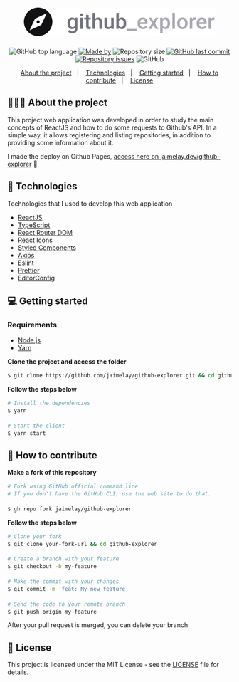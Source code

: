 <h1 align="center">
  <img src=".github/logo.svg" alt="Logo">
</h1>

<p align="center">
  <img alt="GitHub top language" src="https://img.shields.io/github/languages/top/jaimelay/github-explorer">
  <a href="https://www.linkedin.com/in/jaimelay-/" target="_blank" rel="noopener noreferrer"><img alt="Made by" src="https://img.shields.io/badge/made%20by-Jaime%20Lay-blue"></a>
  <img alt="Repository size" src="https://img.shields.io/github/repo-size/jaimelay/github-explorer">
  <a href="https://github.com/jaimelay/github-explorer/commits/master">
    <img alt="GitHub last commit" src="https://img.shields.io/github/last-commit/jaimelay/github-explorer">
  </a>
  <a href="https://github.com/jaimelay/github-explorer/issues"><img alt="Repository issues" src="https://img.shields.io/github/issues/jaimelay/github-explorer"></a>

  <img alt="GitHub" src="https://img.shields.io/github/license/jaimelay/github-explorer">
</p>

<p align="center">
  <a href="#-about-the-project">About the project</a>&nbsp;&nbsp;&nbsp;|&nbsp;&nbsp;&nbsp;
  <a href="#-technologies">Technologies</a>&nbsp;&nbsp;&nbsp;|&nbsp;&nbsp;&nbsp;
  <a href="#-getting-started">Getting started</a>&nbsp;&nbsp;&nbsp;|&nbsp;&nbsp;&nbsp;
  <a href="#-how-to-contribute">How to contribute</a>&nbsp;&nbsp;&nbsp;|&nbsp;&nbsp;&nbsp;
  <a href="#-license">License</a>
</p>

## 👨🏻‍💻 About the project

This project web application was developed in order to study the main concepts of ReactJS and how to do some requests to Github's API. In a simple way, it allows registering and listing repositories, in addition to providing some information about it.

I made the deploy on Github Pages, [access here on jaimelay.dev/github-explorer](https://jaimelay.github.io/github-explorer/) 📲

## 🚀 Technologies

Technologies that I used to develop this web application

- [ReactJS](https://reactjs.org/)
- [TypeScript](https://www.typescriptlang.org/)
- [React Router DOM](https://reacttraining.com/react-router/)
- [React Icons](https://react-icons.netlify.com/#/)
- [Styled Components](https://styled-components.com/)
- [Axios](https://github.com/axios/axios)
- [Eslint](https://eslint.org/)
- [Prettier](https://prettier.io/)
- [EditorConfig](https://editorconfig.org/)

## 💻 Getting started

### Requirements

- [Node.js](https://nodejs.org/en/)
- [Yarn](https://yarnpkg.com/)

**Clone the project and access the folder**

```bash
$ git clone https://github.com/jaimelay/github-explorer.git && cd github-explorer
```

**Follow the steps below**

```bash
# Install the dependencies
$ yarn

# Start the client
$ yarn start
```

## 🤔 How to contribute

**Make a fork of this repository**

```bash
# Fork using GitHub official command line
# If you don't have the GitHub CLI, use the web site to do that.

$ gh repo fork jaimelay/github-explorer
```

**Follow the steps below**

```bash
# Clone your fork
$ git clone your-fork-url && cd github-explorer

# Create a branch with your feature
$ git checkout -b my-feature

# Make the commit with your changes
$ git commit -m 'feat: My new feature'

# Send the code to your remote branch
$ git push origin my-feature
```

After your pull request is merged, you can delete your branch

## 📝 License

This project is licensed under the MIT License - see the [LICENSE](LICENSE) file for details.
